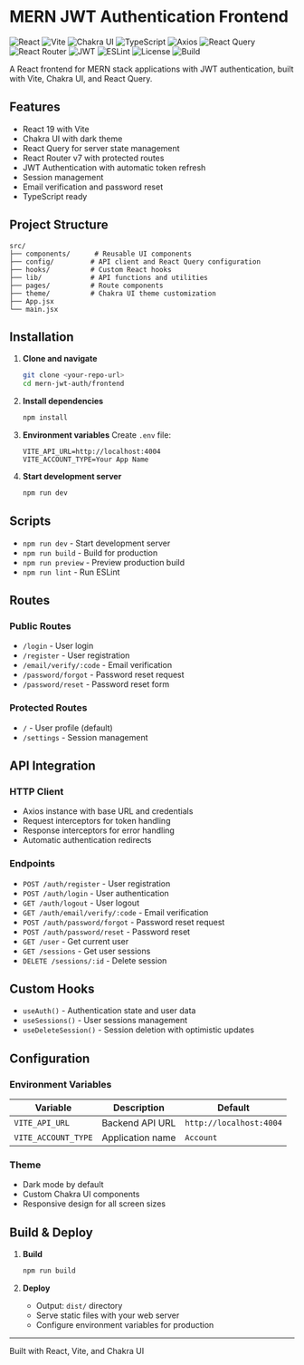 # MERN JWT Authentication Frontend

![React](https://img.shields.io/badge/React-19.0-blue)
![Vite](https://img.shields.io/badge/Vite-4.5.0-orange)
![Chakra UI](https://img.shields.io/badge/Chakra_UI-2.7.2-purple)
![TypeScript](https://img.shields.io/badge/TypeScript-5.3.0-blue)
![Axios](https://img.shields.io/badge/Axios-1.6.0-lightgrey)
![React Query](https://img.shields.io/badge/React_Query-4.35.0-green)
![React Router](https://img.shields.io/badge/React_Router-7.12.0-blueviolet)
![JWT](https://img.shields.io/badge/JWT-authentication-yellow)
![ESLint](https://img.shields.io/badge/ESLint-configured-blue)
![License](https://img.shields.io/badge/License-MIT-blue)
![Build](https://img.shields.io/badge/build-passing-brightgreen)

A React frontend for MERN stack applications with JWT authentication, built with Vite, Chakra UI, and React Query.

## Features

- React 19 with Vite
- Chakra UI with dark theme
- React Query for server state management
- React Router v7 with protected routes
- JWT Authentication with automatic token refresh
- Session management
- Email verification and password reset
- TypeScript ready

## Project Structure

```
src/
├── components/      # Reusable UI components
├── config/         # API client and React Query configuration
├── hooks/          # Custom React hooks
├── lib/            # API functions and utilities
├── pages/          # Route components
├── theme/          # Chakra UI theme customization
├── App.jsx
└── main.jsx
```

## Installation

1. **Clone and navigate**

   ```bash
   git clone <your-repo-url>
   cd mern-jwt-auth/frontend
   ```

2. **Install dependencies**

   ```bash
   npm install
   ```

3. **Environment variables**
   Create `.env` file:

   ```env
   VITE_API_URL=http://localhost:4004
   VITE_ACCOUNT_TYPE=Your App Name
   ```

4. **Start development server**
   ```bash
   npm run dev
   ```

## Scripts

- `npm run dev` - Start development server
- `npm run build` - Build for production
- `npm run preview` - Preview production build
- `npm run lint` - Run ESLint

## Routes

### Public Routes

- `/login` - User login
- `/register` - User registration
- `/email/verify/:code` - Email verification
- `/password/forgot` - Password reset request
- `/password/reset` - Password reset form

### Protected Routes

- `/` - User profile (default)
- `/settings` - Session management

## API Integration

### HTTP Client

- Axios instance with base URL and credentials
- Request interceptors for token handling
- Response interceptors for error handling
- Automatic authentication redirects

### Endpoints

- `POST /auth/register` - User registration
- `POST /auth/login` - User authentication
- `GET /auth/logout` - User logout
- `GET /auth/email/verify/:code` - Email verification
- `POST /auth/password/forgot` - Password reset request
- `POST /auth/password/reset` - Password reset
- `GET /user` - Get current user
- `GET /sessions` - Get user sessions
- `DELETE /sessions/:id` - Delete session

## Custom Hooks

- `useAuth()` - Authentication state and user data
- `useSessions()` - User sessions management
- `useDeleteSession()` - Session deletion with optimistic updates

## Configuration

### Environment Variables

| Variable            | Description      | Default                 |
| ------------------- | ---------------- | ----------------------- |
| `VITE_API_URL`      | Backend API URL  | `http://localhost:4004` |
| `VITE_ACCOUNT_TYPE` | Application name | `Account`               |

### Theme

- Dark mode by default
- Custom Chakra UI components
- Responsive design for all screen sizes

## Build & Deploy

1. **Build**

   ```bash
   npm run build
   ```

2. **Deploy**
   - Output: `dist/` directory
   - Serve static files with your web server
   - Configure environment variables for production

---

Built with React, Vite, and Chakra UI
